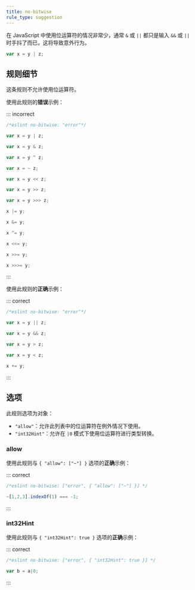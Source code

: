 ```yaml
---
title: no-bitwise
rule_type: suggestion
---
```


在 JavaScript 中使用位运算符的情况非常少，通常 `&` 或 `||` 都只是输入 `&&` 或 `||` 时手抖了而已，这将导致意外行为。

```js
var x = y | z;
```

## 规则细节

这条规则不允许使用位运算符。

使用此规则的**错误**示例：

::: incorrect

```js
/*eslint no-bitwise: "error"*/

var x = y | z;

var x = y & z;

var x = y ^ z;

var x = ~ z;

var x = y << z;

var x = y >> z;

var x = y >>> z;

x |= y;

x &= y;

x ^= y;

x <<= y;

x >>= y;

x >>>= y;
```

:::

使用此规则的**正确**示例：

::: correct

```js
/*eslint no-bitwise: "error"*/

var x = y || z;

var x = y && z;

var x = y > z;

var x = y < z;

x += y;
```

:::

## 选项

此规则选项为对象：

* `"allow"`：允许此列表中的位运算符在例外情况下使用。
* `"int32Hint"`：允许在 `|0` 模式下使用位运算符进行类型转换。

### allow

使用此规则与 `{ "allow": ["~"] }` 选项的**正确**示例：

::: correct

```js
/*eslint no-bitwise: ["error", { "allow": ["~"] }] */

~[1,2,3].indexOf(1) === -1;
```

:::

### int32Hint

使用此规则与 `{ "int32Hint": true }` 选项的**正确**示例：

::: correct

```js
/*eslint no-bitwise: ["error", { "int32Hint": true }] */

var b = a|0;
```

:::
